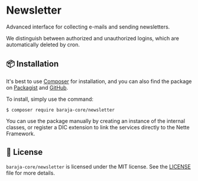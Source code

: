 Newsletter
==========

Advanced interface for collecting e-mails and sending newsletters.

We distinguish between authorized and unauthorized logins, which are automatically deleted by cron.

📦 Installation
---------------

It's best to use [Composer](https://getcomposer.org) for installation, and you can also find the package on
[Packagist](https://packagist.org/packages/baraja-core/newsletter) and
[GitHub](https://github.com/baraja-core/newsletter).

To install, simply use the command:

```shell
$ composer require baraja-core/newsletter
```

You can use the package manually by creating an instance of the internal classes, or register a DIC extension to link the services directly to the Nette Framework.

📄 License
-----------

`baraja-core/newsletter` is licensed under the MIT license. See the [LICENSE](https://github.com/baraja-core/template/blob/master/LICENSE) file for more details.
